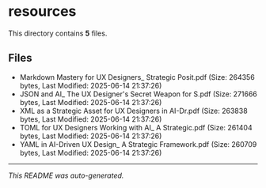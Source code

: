 # resources

This directory contains **5** files.

## Files

- Markdown Mastery for UX Designers_ Strategic Posit.pdf (Size: 264356 bytes, Last Modified: 2025-06-14 21:37:26)
- JSON and AI_ The UX Designer's Secret Weapon for S.pdf (Size: 271666 bytes, Last Modified: 2025-06-14 21:37:26)
- XML as a Strategic Asset for UX Designers in AI-Dr.pdf (Size: 263838 bytes, Last Modified: 2025-06-14 21:37:26)
- TOML for UX Designers Working with AI_ A Strategic.pdf (Size: 261404 bytes, Last Modified: 2025-06-14 21:37:26)
- YAML in AI-Driven UX Design_ A Strategic Framework.pdf (Size: 260709 bytes, Last Modified: 2025-06-14 21:37:26)

---
*This README was auto-generated.*
